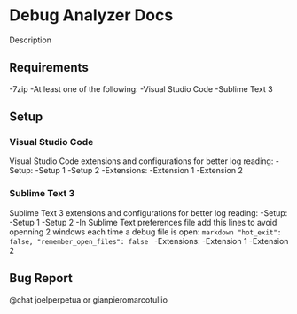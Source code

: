 # Debug Analyzer Docs

Description

## Requirements
-7zip
-At least one of the following:
  -Visual Studio Code
  -Sublime Text 3
  
## Setup

### Visual Studio Code
Visual Studio Code extensions and configurations for better log reading:
  -Setup:
    -Setup 1
    -Setup 2
  -Extensions:
    -Extension 1
    -Extension 2
    
### Sublime Text 3
Sublime Text 3 extensions and configurations for better log reading:
  -Setup:
    -Setup 1
    -Setup 2
    -In Sublime Text preferences file add this lines to avoid openning 2 windows each time a debug file is open:
      ```markdown
      "hot_exit": false,
      "remember_open_files": false
      ```
  -Extensions:
    -Extension 1
    -Extension 2


## Bug Report
@chat joelperpetua or gianpieromarcotullio
